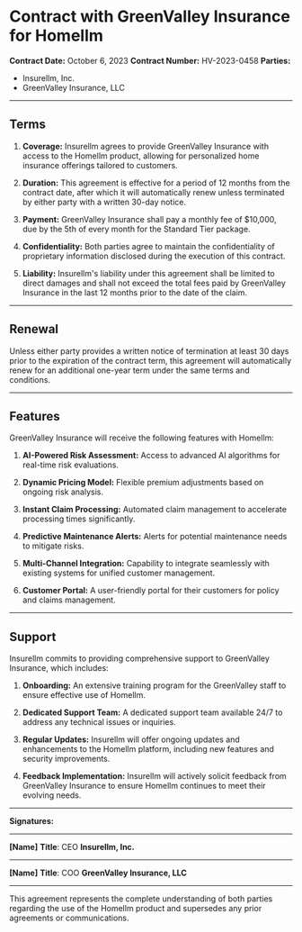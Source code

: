 # Contract with GreenValley Insurance for Homellm

**Contract Date:** October 6, 2023
**Contract Number:** HV-2023-0458
**Parties:**

- Insurellm, Inc.
- GreenValley Insurance, LLC

---

## Terms

1. **Coverage:** Insurellm agrees to provide GreenValley Insurance with access to the Homellm product, allowing for personalized home insurance offerings tailored to customers.

2. **Duration:** This agreement is effective for a period of 12 months from the contract date, after which it will automatically renew unless terminated by either party with a written 30-day notice.

3. **Payment:** GreenValley Insurance shall pay a monthly fee of $10,000, due by the 5th of every month for the Standard Tier package.

4. **Confidentiality:** Both parties agree to maintain the confidentiality of proprietary information disclosed during the execution of this contract.

5. **Liability:** Insurellm's liability under this agreement shall be limited to direct damages and shall not exceed the total fees paid by GreenValley Insurance in the last 12 months prior to the date of the claim.

---

## Renewal

Unless either party provides a written notice of termination at least 30 days prior to the expiration of the contract term, this agreement will automatically renew for an additional one-year term under the same terms and conditions.

---

## Features

GreenValley Insurance will receive the following features with Homellm:

1. **AI-Powered Risk Assessment:** Access to advanced AI algorithms for real-time risk evaluations.

2. **Dynamic Pricing Model:** Flexible premium adjustments based on ongoing risk analysis.

3. **Instant Claim Processing:** Automated claim management to accelerate processing times significantly.

4. **Predictive Maintenance Alerts:** Alerts for potential maintenance needs to mitigate risks.

5. **Multi-Channel Integration:** Capability to integrate seamlessly with existing systems for unified customer management.

6. **Customer Portal:** A user-friendly portal for their customers for policy and claims management.

---

## Support

Insurellm commits to providing comprehensive support to GreenValley Insurance, which includes:

1. **Onboarding:** An extensive training program for the GreenValley staff to ensure effective use of Homellm.

2. **Dedicated Support Team:** A dedicated support team available 24/7 to address any technical issues or inquiries.

3. **Regular Updates:** Insurellm will offer ongoing updates and enhancements to the Homellm platform, including new features and security improvements.

4. **Feedback Implementation:** Insurellm will actively solicit feedback from GreenValley Insurance to ensure Homellm continues to meet their evolving needs.

---

**Signatures:**

---

**[Name]**
**Title**: CEO
**Insurellm, Inc.**

---

**[Name]**
**Title**: COO
**GreenValley Insurance, LLC**

---

This agreement represents the complete understanding of both parties regarding the use of the Homellm product and supersedes any prior agreements or communications.

